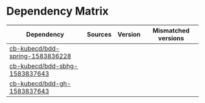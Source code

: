 # Dependency Matrix

Dependency | Sources | Version | Mismatched versions
---------- | ------- | ------- | -------------------
[cb-kubecd/bdd-spring-1583836228](https://github.com/cb-kubecd/bdd-spring-1583836228.git) |  | []() | 
[cb-kubecd/bdd-sbhg-1583837643](https://github.com/cb-kubecd/bdd-sbhg-1583837643.git) |  | []() | 
[cb-kubecd/bdd-gh-1583837643](https://github.com/cb-kubecd/bdd-gh-1583837643.git) |  | []() | 
